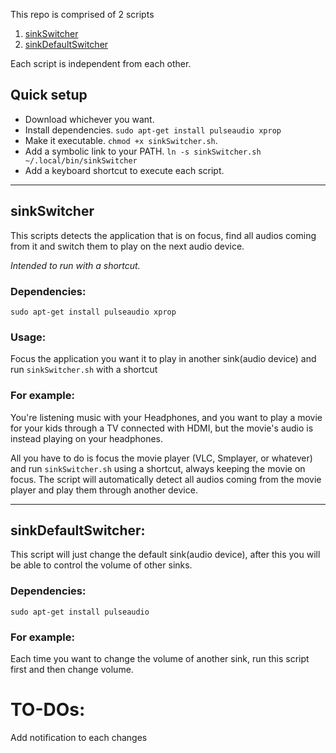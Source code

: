 
This repo is comprised of 2 scripts
1. [sinkSwitcher](#sinkSwitcher)
2. [sinkDefaultSwitcher](#sinkDefaultSwitcher)

Each script is independent from each other.

## Quick setup
- Download whichever you want.
- Install dependencies. `sudo apt-get install pulseaudio xprop`
- Make it executable. `chmod +x sinkSwitcher.sh`.
- Add a symbolic link to your PATH. `ln -s sinkSwitcher.sh ~/.local/bin/sinkSwitcher`
- Add a keyboard shortcut to execute each script.

---

## sinkSwitcher

This scripts detects the application that is on focus, find all audios coming from it and switch them to play on the next audio device.

*Intended to run with a shortcut.*

### Dependencies:

    sudo apt-get install pulseaudio xprop


### Usage:
Focus the application you want it to play in another sink(audio device) and run `sinkSwitcher.sh` with a shortcut

### For example:
You're listening music with your Headphones, and you want to play a movie for your kids through a TV connected with HDMI,
but the movie's audio is instead playing on your headphones.

All you have to do is focus the movie player (VLC, Smplayer, or whatever) and run `sinkSwitcher.sh` using a shortcut, always keeping the movie on focus. The script will automatically detect all audios coming from the movie player and play them through another device.

---

## sinkDefaultSwitcher:
This script will just change the default sink(audio device), after this you will be able to control the volume of other sinks.

### Dependencies:

    sudo apt-get install pulseaudio

### For example:
Each time you want to change the volume of another sink, run this script first and then change volume.

# TO-DOs:
Add notification to each changes
